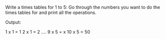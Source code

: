 Write a times tables for 1 to 5:
Go through the numbers you want to do the times tables for and print all the
operations.

Output:

1 x 1 = 1
2 x 1 = 2
....
9 x 5 = x
10 x 5 = 50
